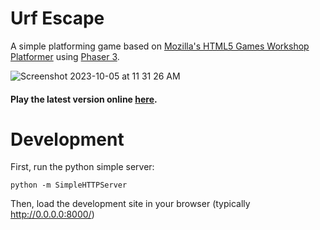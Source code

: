 # Urf Escape
A simple platforming game based on [Mozilla's HTML5 Games Workshop Platformer](https://mozdevs.github.io/html5-games-workshop/en/guides/platformer/start-here/) using [Phaser 3](https://phaser.io/phaser3). 

![Screenshot 2023-10-05 at 11 31 26 AM](https://github.com/ber8749/urf-escape/assets/2344085/eab4890c-ea62-4b3b-82f5-b7d5b0265839)


#### Play the latest version online [here](https://ber8749.github.io/urf-escape/).

# Development
First, run the python simple server:
```
python -m SimpleHTTPServer
```
Then, load the development site in your browser (typically http://0.0.0.0:8000/)

